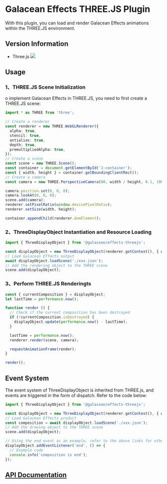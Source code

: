 # Galacean Effects THREE.JS Plugin

With this plugin, you can load and render Galacean Effects animations within the THREE.JS environment.

## Version Information

- Three.js ![](https://img.shields.io/badge/npm-0.149.0-green.svg?style=flat-square)

## Usage

### 1、THREE.JS Scene Initialization

o implement Galacean Effects in THREE.JS, you need to first create a THREE.JS scene:

``` ts
import * as THREE from 'three';

// Create a renderer
const renderer = new THREE.WebGLRenderer({
  alpha: true,
  stencil: true,
  antialias: true,
  depth: true,
  premultipliedAlpha: true,
});
// Create a scene
const scene = new THREE.Scene();
const container = document.getElementById('J-container');
const { width, height } = container.getBoundingClientRect();
// Create a camera
const camera = new THREE.PerspectiveCamera(80, width / height, 0.1, 1000);

camera.position.set(0, 0, 8);
camera.lookAt(0, 0, 0);
scene.add(camera);
renderer.setPixelRatio(window.devicePixelRatio);
renderer.setSize(width, height);

container.appendChild(renderer.domElement);
```

### 2、ThreeDisplayObject Instantiation and Resource Loading

``` ts
import { ThreeDisplayObject } from '@galacean/effects-threejs';

const displayObject = new ThreeDisplayObject(renderer.getContext(), { width, height });
// Load Galacean Effects output
await displayObject.loadScene('./xxx.json');
// Add the rendering object to the THREE scene
scene.add(displayObject);
```

### 3、Perform THREE.JS Renderingts

``` ts
const { currentComposition } = displayObject;
let lastTime = performance.now();

function render () {
  // Check if the current composition has been destroyed
  if (!currentComposition.isDestroyed) {
    displayObject.update(performance.now() - lastTime);
  }

  lastTime = performance.now();
  renderer.render(scene, camera);

  requestAnimationFrame(render);
}

render();
```

## Event System

The event system of ThreeDisplayObject is inherited from THREE.js, and events are triggered in the form of dispatch. Refer to the code below:

```ts
import { ThreeDisplayObject } from '@galacean/effects-threejs';

const displayObject = new ThreeDisplayObject(renderer.getContext(), { width, height });
// Load Galacean Effects product
const composition = await displayObject.loadScene('./xxx.json');
// Add the drawing object to the THREE scene
scene.add(displayObject);

// Using the end event as an example, refer to the above links for other events
displayObject.addEventListener('end', () => {
  // Example code
  console.info('composition is end');
});
```

## [API Documentation](https://www.galacean.com/effects/api/effects-threejs)
